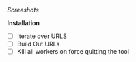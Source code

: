 _Screeshots_

__Installation__

*[ ] Iterate over URLS
*[ ] Build Out URLs
*[ ] Kill all workers on force quitting the tool